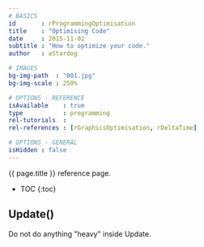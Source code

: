 ```yaml
---
# BASICS
id       : rProgrammingOptimisation
title    : "Optimising Code"
date     : 2015-11-02
subtitle : "How to optimize your code."
author   : aStardog

# IMAGES
bg-img-path  : "001.jpg"
bg-img-scale : 250%

# OPTIONS - REFERENCE
isAvailable    : true
type           : programming
rel-tutorials  : 
rel-references : [rGraphicsOptimisation, rDeltaTime]

# OPTIONS - GENERAL
isHidden : false
---
```

{{ page.title }} reference page.

* TOC
{:toc}

## Update()

Do not do anything "heavy" inside Update.